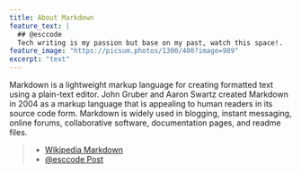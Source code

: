 ```yaml
---
title: About Markdown
feature_text: |
  ## @esccode
  Tech writing is my passion but base on my past, watch this space!.
feature_image: "https://picsum.photos/1300/400?image=989"
excerpt: "text"
---
```


Markdown is a lightweight markup language for creating formatted text using a plain-text editor. John Gruber and Aaron Swartz created Markdown in 2004 as a markup language that is appealing to human readers in its source code form. Markdown is widely used in blogging, instant messaging, online forums, collaborative software, documentation pages, and readme files.  
>* [Wikipedia Markdown](https://en.wikipedia.org/wiki/Markdown)
>* [@esccode Post](_posts/2023-01-24-markdown.md)

